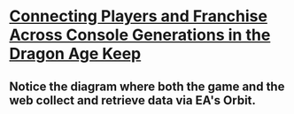 # [Connecting Players and Franchise Across Console Generations in the Dragon Age Keep](https://www.youtube.com/watch?v=XxtTD6QlOLc&list=LL6MKUgGZ9Q8c2Ff7GnoRoqA)
## Notice the diagram where both the game and the web collect and retrieve data via EA's Orbit.



